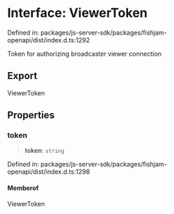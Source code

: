 # Interface: ViewerToken

Defined in: packages/js-server-sdk/packages/fishjam-openapi/dist/index.d.ts:1292

Token for authorizing broadcaster viewer connection

## Export

ViewerToken

## Properties

### token

> **token**: `string`

Defined in: packages/js-server-sdk/packages/fishjam-openapi/dist/index.d.ts:1298

#### Memberof

ViewerToken
